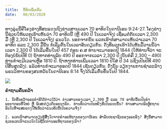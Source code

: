 ```yaml
---
title:  ຂໍ້ຄິດເພີ່ມເຕີມ
date:   06/03/2020
---
```


ທາງລຸ່ມນີ້ຄືໂຄງຮ່າງທີ່ສະແດງເຖິງຂ່າວສານເວລາ 70 ອາທິດໃນດານີເອນ 9:24-27. ໂຄງຮ່າງນີ້ຊ່ວຍໃຫ້ພວກເຮົາເຫັນວ່າ 70 ອາທິດນີ້ (ຫຼື 490 ປີ ໃນເວລາຈິງ) ເຊື່ອມຕໍ່ກັບເວລາ 2,300 ມື້ (ຫຼື 2,300 ປີ ໃນເວລາຈິງ) ແນວໃດ. ນອກຈາກນັ້ນ ພວກເຮົາກໍສາມາດເຫັນວ່າເວລາ 70 ອາທິດ ແລະ 2,300 ມື້ນັ້ນ ກໍ່ເລີ່ມຕົ້ນໃນເວລາອັນດຽວກັນ. ດັ່ງທີ່ພວກເຮົາໄດ້ເຫັນມື້ວານນີ້ວ່າ ເວລາ 2,300 ປີ ໄດ້ເລີ່ມຂຶ້ນໃນປີ 457 ກ່ອນ ຄ.ສ ທ່ານຈະມາຮອດປີ 1844 (ໃຫ້ທ່ານຈື່ວ່າ ຈະຕ້ອງບໍ່ນັບປີທີ 0) ຖ້າຫາກທ່ານລົບ 490 ປີ ອອກຈາກເວລາ 2,300 ປີ (ນັ້ນກໍຄື 2,300 – 490) ທ່ານກໍຈະມີເວລາເຫຼືອ 1810 ປີ. ຖ້າຫາກທ່ານເພີ່ມເວລາ 1810 ປີໃສ່ ປີ 34 (ເຊິ່ງເປັນປີທີ 490 ປີສິ້ນສຸດລົງ). ແລ້ວທ່ານກໍຈະມາຮອດປີ 1844 ເຊັນດຽວກັນ. ດັ່ງນັ້ນ ວຽກງານການຊຳລະລ້າງພຣະວິຫານຂອງສະຫວັນໃນດານີເອນ 8:14 ຈຶ່ງໄດ້ເລີ່ມຕົ້ນຂຶ້ນໃນປີ 1844.

<img style="max-width:100%" src="https://sabbath-school-stage.adventech.io/api/v1/lo/quarterlies/2020-01/lessons/10/days/prophecy.png" />

**ຄຳຖາມຄົ້ນຄວ້າ**

`1.	ນັກຄົ້ນຄວ້າພຣະຄຳພີໄດ້ກ່າວໄວ້ວ່າ ຂ່າວສານຂອງເວລາ 2,300 ມື້ ແລະ 70 ອາທິດນັ້ນເປັນຄຳພະຍາກອນທີ່ໃຫຍ່ ຫຼື ພິເສດກ່ຽວກັບອະນາຄົດ. ທ່ານຄິດວ່າເປັນຫຍັງຄືເປັນແບບນັ້ນ? ທ່ານສາມາດພົບຫຼັກຖານອັນໃດທີ່ຈະສະແດງໃຫ້ເຫັນວ່າແນວຄິດນີ້ເປັນຄວາມຈິງ?`

`2.	ພວກເຮົາສາມາດຮຽນຮູ້ສິີ່ງໃດຈາກຄຳອະທິຖານຂອງດານີເອນ ສໍາລັບປະຊາຊົນຂອງພຣະອົງ? ສິ່ງນີ້ສາມາດຊ່ວຍພວກເຮົາແນວໃດໃນຊີວິດການອະທິຖານຂອງເຮົາ?`